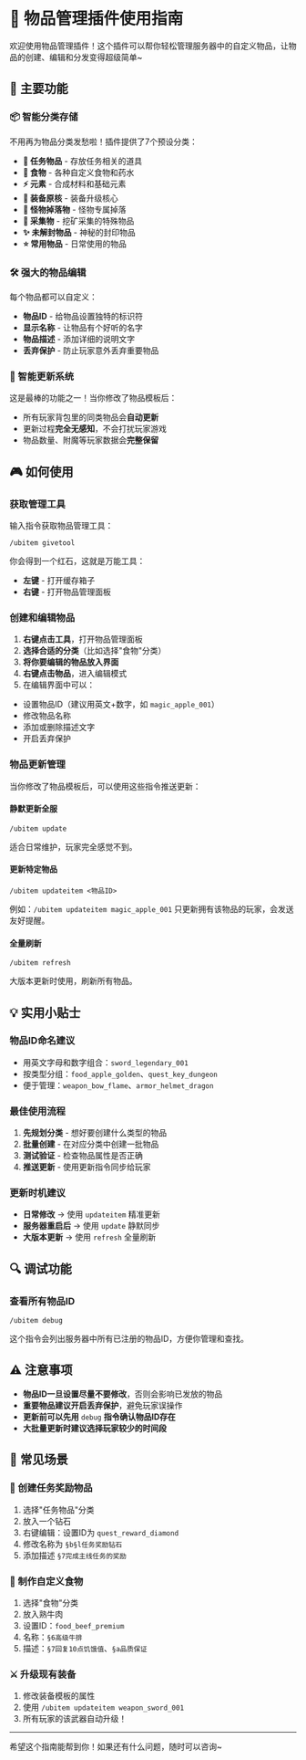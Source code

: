 # 🎒 物品管理插件使用指南

欢迎使用物品管理插件！这个插件可以帮你轻松管理服务器中的自定义物品，让物品的创建、编辑和分发变得超级简单~

## 🌟 主要功能

### 📦 智能分类存储
不用再为物品分类发愁啦！插件提供了7个预设分类：
- **🔴 任务物品** - 存放任务相关的道具
- **🍎 食物** - 各种自定义食物和药水
- **⚡ 元素** - 合成材料和基础元素
- **💎 装备原核** - 装备升级核心
- **👹 怪物掉落物** - 怪物专属掉落
- **🌿 采集物** - 挖矿采集的特殊物品
- **✨ 未解封物品** - 神秘的封印物品
- **⭐ 常用物品** - 日常使用的物品

### 🛠️ 强大的物品编辑
每个物品都可以自定义：
- **物品ID** - 给物品设置独特的标识符
- **显示名称** - 让物品有个好听的名字
- **物品描述** - 添加详细的说明文字
- **丢弃保护** - 防止玩家意外丢弃重要物品

### 🔄 智能更新系统
这是最棒的功能之一！当你修改了物品模板后：
- 所有玩家背包里的同类物品会**自动更新**
- 更新过程**完全无感知**，不会打扰玩家游戏
- 物品数量、附魔等玩家数据会**完整保留**

## 🎮 如何使用

### 获取管理工具
输入指令获取物品管理工具：
  ```
  /ubitem givetool
  ```
你会得到一个红石，这就是万能工具：
- **左键** - 打开缓存箱子
- **右键** - 打开物品管理面板

### 创建和编辑物品

1. **右键点击工具**，打开物品管理面板
2. **选择合适的分类**（比如选择"食物"分类）
3. **将你要编辑的物品放入界面**
4. **右键点击物品**，进入编辑模式
5. 在编辑界面中可以：
- 设置物品ID（建议用英文+数字，如 `magic_apple_001`）
- 修改物品名称
- 添加或删除描述文字
- 开启丢弃保护

### 物品更新管理

当你修改了物品模板后，可以使用这些指令推送更新：

#### 静默更新全服
  ```
  /ubitem update
  ```
适合日常维护，玩家完全感觉不到。

#### 更新特定物品
  ```
  /ubitem updateitem <物品ID>
  ```
例如：`/ubitem updateitem magic_apple_001`
只更新拥有该物品的玩家，会发送友好提醒。

#### 全量刷新
  ```
  /ubitem refresh
  ```
大版本更新时使用，刷新所有物品。

## 💡 实用小贴士

### 物品ID命名建议
- 用英文字母和数字组合：`sword_legendary_001`
- 按类型分组：`food_apple_golden`、`quest_key_dungeon`
- 便于管理：`weapon_bow_flame`、`armor_helmet_dragon`

### 最佳使用流程
1. **先规划分类** - 想好要创建什么类型的物品
2. **批量创建** - 在对应分类中创建一批物品
3. **测试验证** - 检查物品属性是否正确
4. **推送更新** - 使用更新指令同步给玩家

### 更新时机建议
- **日常修改** → 使用 `updateitem` 精准更新
- **服务器重启后** → 使用 `update` 静默同步
- **大版本更新** → 使用 `refresh` 全量刷新

## 🔍 调试功能

### 查看所有物品ID
  ```
  /ubitem debug
  ```
这个指令会列出服务器中所有已注册的物品ID，方便你管理和查找。

## ⚠️ 注意事项

- **物品ID一旦设置尽量不要修改**，否则会影响已发放的物品
- **重要物品建议开启丢弃保护**，避免玩家误操作
- **更新前可以先用** `debug` **指令确认物品ID存在**
- **大批量更新时建议选择玩家较少的时间段**

## 🎯 常见场景

### 📝 创建任务奖励物品
1. 选择"任务物品"分类
2. 放入一个钻石
3. 右键编辑：设置ID为 `quest_reward_diamond`
4. 修改名称为 `§b§l任务奖励钻石`
5. 添加描述 `§7完成主线任务的奖励`

### 🍖 制作自定义食物
1. 选择"食物"分类
2. 放入熟牛肉
3. 设置ID：`food_beef_premium`
4. 名称：`§6高级牛排`
5. 描述：`§7回复10点饥饿值`、`§a品质保证`

### ⚔️ 升级现有装备
1. 修改装备模板的属性
2. 使用 `/ubitem updateitem weapon_sword_001`
3. 所有玩家的该武器自动升级！

---

希望这个指南能帮到你！如果还有什么问题，随时可以咨询~